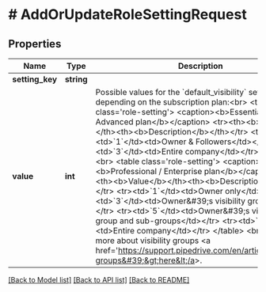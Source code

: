# # AddOrUpdateRoleSettingRequest

## Properties

Name | Type | Description | Notes
------------ | ------------- | ------------- | -------------
**setting_key** | **string** |  |
**value** | **int** | Possible values for the &#x60;default_visibility&#x60; setting depending on the subscription plan:&lt;br&gt; &lt;table class&#x3D;&#39;role-setting&#39;&gt; &lt;caption&gt;&lt;b&gt;Essential / Advanced plan&lt;/b&gt;&lt;/caption&gt; &lt;tr&gt;&lt;th&gt;&lt;b&gt;Value&lt;/b&gt;&lt;/th&gt;&lt;th&gt;&lt;b&gt;Description&lt;/b&gt;&lt;/th&gt;&lt;/tr&gt; &lt;tr&gt;&lt;td&gt;&#x60;1&#x60;&lt;/td&gt;&lt;td&gt;Owner &amp; Followers&lt;/td&gt;&lt;/tr&gt; &lt;tr&gt;&lt;td&gt;&#x60;3&#x60;&lt;/td&gt;&lt;td&gt;Entire company&lt;/td&gt;&lt;/tr&gt; &lt;/table&gt; &lt;br&gt; &lt;table class&#x3D;&#39;role-setting&#39;&gt; &lt;caption&gt;&lt;b&gt;Professional / Enterprise plan&lt;/b&gt;&lt;/caption&gt; &lt;tr&gt;&lt;th&gt;&lt;b&gt;Value&lt;/b&gt;&lt;/th&gt;&lt;th&gt;&lt;b&gt;Description&lt;/b&gt;&lt;/th&gt;&lt;/tr&gt; &lt;tr&gt;&lt;td&gt;&#x60;1&#x60;&lt;/td&gt;&lt;td&gt;Owner only&lt;/td&gt;&lt;/tr&gt; &lt;tr&gt;&lt;td&gt;&#x60;3&#x60;&lt;/td&gt;&lt;td&gt;Owner&amp;#39;s visibility group&lt;/td&gt;&lt;/tr&gt; &lt;tr&gt;&lt;td&gt;&#x60;5&#x60;&lt;/td&gt;&lt;td&gt;Owner&amp;#39;s visibility group and sub-groups&lt;/td&gt;&lt;/tr&gt; &lt;tr&gt;&lt;td&gt;&#x60;7&#x60;&lt;/td&gt;&lt;td&gt;Entire company&lt;/td&gt;&lt;/tr&gt; &lt;/table&gt; &lt;br&gt; Read more about visibility groups &lt;a href&#x3D;&#39;https://support.pipedrive.com/en/article/visibility-groups&#39;&gt;here&lt;/a&gt;. |

[[Back to Model list]](../../README.md#models) [[Back to API list]](../../README.md#endpoints) [[Back to README]](../../README.md)
